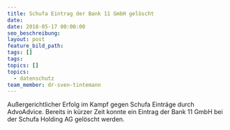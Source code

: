 ```yaml
---            
title: Schufa Eintrag der Bank 11 GmbH gelöscht            
date:            
date: 2018-05-17 00:00:00            
seo_beschreibung:            
layout: post            
feature_bild_path:            
tags: []            
tags:            
topics: []            
topics:            
  - datenschutz            
team_member: dr-sven-tintemann            
---            
```


Au&szlig;ergerichtlicher Erfolg im Kampf gegen Schufa Eintr&auml;ge durch AdvoAdvice. Bereits in k&uuml;rzer Zeit konnte ein Eintrag der Bank 11 GmbH bei der Schufa Holding AG gel&ouml;scht werden.            

&nbsp;